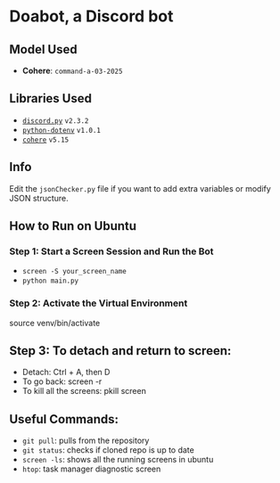 # Doabot, a Discord bot

## Model Used

- **Cohere**: `command-a-03-2025`

## Libraries Used

- [`discord.py`](https://pypi.org/project/discord.py/) `v2.3.2`
- [`python-dotenv`](https://pypi.org/project/python-dotenv/) `v1.0.1`
- [`cohere`](https://pypi.org/project/cohere/) `v5.15`

## Info

Edit the `jsonChecker.py` file if you want to add extra variables or modify JSON structure.

## How to Run on Ubuntu

### Step 1: Start a Screen Session and Run the Bot
- `screen -S your_screen_name`
- `python main.py`
### Step 2: Activate the Virtual Environment
source venv/bin/activate

## Step 3: To detach and return to screen:
- Detach: Ctrl + A, then D
- To go back: screen -r
- To kill all the screens: pkill screen

## Useful Commands:
- `git pull`: pulls from the repository
- `git status`: checks if cloned repo is up to date
- `screen -ls`: shows all the running screens in ubuntu
- `htop`: task manager diagnostic screen
